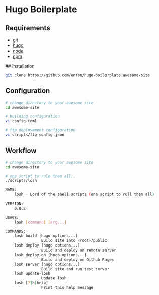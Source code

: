 # Hugo Boilerplate

## Requirements

* [git](http://git-scm.com)
* [hugo](https://gohugo.io)
* [node](https://nodejs.org)
* [npm](https://www.npmjs.com/about)

## Installation

```bash
git clone https://github.com/enten/hugo-boilerplate awesome-site
```

## Configuration

```bash
# change directory to your awesome site
cd awesome-site

# building configuration
vi config.toml

# ftp deployement configuration
vi scripts/ftp-config.json
```

## Workflow

```bash
# change directory to your awesome site
cd awesome-site

# one script to rule them all..
./scripts/losh

NAME:
    losh - Lord of the shell scripts (one script to rull them all)

VERSION:
    0.0.2

USAGE:
    losh [command] [arg...]

COMMANDS:
    losh build [hugo options...]
                Build site into <root>/public
    losh deploy [hugo options...]
                Build and deploy on remote server
    losh deploy-gh [hugo options...]
                Build and deploy on Github Pages
    losh server [hugo options...]
                Build site and run test server
    losh update-losh
                Update losh
    losh [?|h|help]
                Print this help message


```

